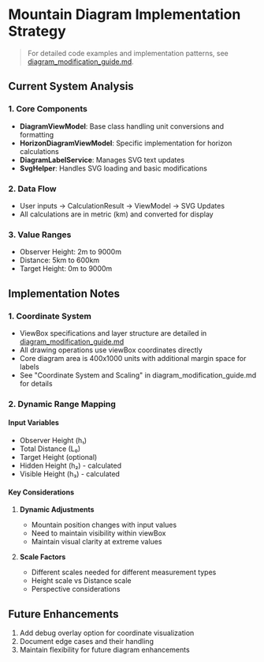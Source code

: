 # Mountain Diagram Implementation Strategy

> For detailed code examples and implementation patterns, see [diagram_modification_guide.md](./diagram_modification_guide.md).

## Current System Analysis

### 1. Core Components
- **DiagramViewModel**: Base class handling unit conversions and formatting
- **HorizonDiagramViewModel**: Specific implementation for horizon calculations
- **DiagramLabelService**: Manages SVG text updates
- **SvgHelper**: Handles SVG loading and basic modifications

### 2. Data Flow
- User inputs → CalculationResult → ViewModel → SVG Updates
- All calculations are in metric (km) and converted for display

### 3. Value Ranges
- Observer Height: 2m to 9000m
- Distance: 5km to 600km
- Target Height: 0m to 9000m

## Implementation Notes

### 1. Coordinate System
- ViewBox specifications and layer structure are detailed in [diagram_modification_guide.md](./diagram_modification_guide.md)
- All drawing operations use viewBox coordinates directly
- Core diagram area is 400x1000 units with additional margin space for labels
- See "Coordinate System and Scaling" in diagram_modification_guide.md for details

### 2. Dynamic Range Mapping

#### Input Variables
- Observer Height (h₁)
- Total Distance (L₀)
- Target Height (optional)
- Hidden Height (h₂) - calculated
- Visible Height (h₃) - calculated

#### Key Considerations
1. **Dynamic Adjustments**
   - Mountain position changes with input values
   - Need to maintain visibility within viewBox
   - Maintain visual clarity at extreme values

2. **Scale Factors**
   - Different scales needed for different measurement types
   - Height scale vs Distance scale
   - Perspective considerations

## Future Enhancements
1. Add debug overlay option for coordinate visualization
2. Document edge cases and their handling
3. Maintain flexibility for future diagram enhancements
